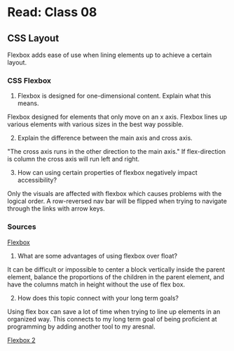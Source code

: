 # Read: Class 08

## CSS Layout

Flexbox adds ease of use when lining elements up to achieve a certain layout.

### CSS Flexbox

1. Flexbox is designed for one-dimensional content. Explain what this means.

Flexbox designed for elements that only move on an x axis. Flexbox lines up various elements with various sizes in the best way possible.  

2. Explain the difference between the main axis and cross axis.

"The cross axis runs in the other direction to the main axis." If flex-direction is column the cross axis will run left and right.

3. How can using certain properties of flexbox negatively impact accessibility?

Only the visuals are affected with flexbox which causes problems with the logical order. A row-reversed nav bar will be flipped when trying to navigate through the links with arrow keys.

### Sources 

[Flexbox](https://web.dev/learn/css/flexbox/)

1. What are some advantages of using flexbox over float?

It can be difficult or impossible to center a block vertically inside the parent element, balance the proportions of the children in the parent element, and have the columns match in height without the use of flex box.

2. How does this topic connect with your long term goals?

Using flex box can save a lot of time when trying to line up elements in an organized way. This connects to my long term goal of being proficient at programming by adding another tool to my aresnal.

[Flexbox 2](https://developer.mozilla.org/en-US/docs/Learn/CSS/CSS_layout/Flexbox)